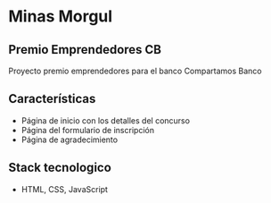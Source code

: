 # Minas Morgul

## Premio Emprendedores CB
Proyecto premio emprendedores para el banco Compartamos Banco

## Características

- Página de inicio con los detalles del concurso
- Página del formulario de inscripción
- Página de agradecimiento

## Stack tecnologico

- HTML, CSS, JavaScript